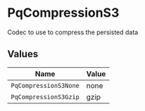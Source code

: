 # PqCompressionS3

Codec to use to compress the persisted data


## Values

| Name                  | Value                 |
| --------------------- | --------------------- |
| `PqCompressionS3None` | none                  |
| `PqCompressionS3Gzip` | gzip                  |